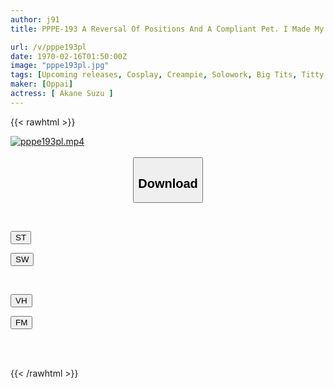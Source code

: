 ```yaml
---
author: j91
title: PPPE-193 A Reversal Of Positions And A Compliant Pet. I Made My Cheeky Big-boobed Older Sister Who Makes Fun Of Me Understand By Humiliating Her With An Obscene Costume! Aiho Suzu

url: /v/pppe193pl
date: 1970-02-16T01:50:00Z
image: "pppe193pl.jpg"
tags: [Upcoming releases, Cosplay, Creampie, Solowork, Big Tits, Titty Fuck, Bunny Girl, Sister	]
maker: [Oppai]
actress: [ Akane Suzu ]
---
```



{{< rawhtml >}}

<div class="video" data-videoid="pending_link.html">
    <a href="javascript:;">
        <img src="/v/pppe193pl/pppe193pl.jpg" width="WIDTH" height="HEIGHT" alt="pppe193pl.mp4" loading="lazy">
    </a>
</div>

<script type="text/javascript" src="https://j91.asia/asset/on-demand-pend.js"></script>

<br>
  <link rel="stylesheet" href="https://j91.asia/asset/bs5.css">
  
  <center>
  <button class="btn btn-primary" type="button" data-bs-toggle="collapse" data-bs-target=".multi-collapse" aria-expanded="false" aria-controls="multiCollapseExample1 multiCollapseExample2"><h2>Download</h2></button></center>
</p>
<div class="row">
  <div class="col">
    <div class="collapse multi-collapse" id="multiCollapseExample1">
      <div class="card card-body">
	      	      <br>
<div class="buttons">  
<p><a href="https://j91.asia/pending_link.html" target="_blank"><button class="btn-hover color-3"><i class="fa fa-download"></i> ST</button></a></p>
<p><a href="https://j91.asia/pending_link.html" target="_blank"><button class="btn-hover color-2"><i class="fa fa-download"></i> SW</button></a></p></div>
    </div>
  </div>
</div>
  <div class="col">
    <div class="collapse multi-collapse" id="multiCollapseExample2">
      <div class="card card-body">
	      <br>
<div class="buttons">
<p><a href="https://j91.asia/pending_link.html" target="_blank"><button class="btn-hover color-9"><i class="fa fa-download"></i> VH</button></a></p>
<p><a href="https://j91.asia/pending_link.html"><button class="btn-hover color-8"><i class="fa fa-download"></i> FM</button></a></p></div>
<br><br>
      </div>
    </div>
  </div>
</div>

{{< /rawhtml >}}